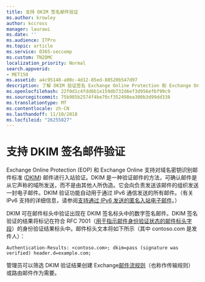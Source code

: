 ```yaml
---
title: 支持 DKIM 签名邮件验证
ms.author: krowley
author: kccross
manager: laurawi
ms.date: ''
ms.audience: ITPro
ms.topic: article
ms.service: O365-seccomp
ms.custom: TN2DMC
localization_priority: Normal
search.appverid:
- MET150
ms.assetid: a4c95148-a00c-4d12-85ed-88520b547d97
description: 了解 DKIM 验证签名 Exchange Online Protection 和 Exchange Online 中的邮件
ms.openlocfilehash: 22f0d1c4fdd6b1e159db732d6ef3d956efbf99c9
ms.sourcegitcommit: 75b985b2574f4be70cf352498ea300b3d99dd338
ms.translationtype: MT
ms.contentlocale: zh-CN
ms.lasthandoff: 11/10/2018
ms.locfileid: "26255827"
---
```

# <a name="support-for-validation-of-dkim-signed-messages"></a>支持 DKIM 签名邮件验证

Exchange Online Protection (EOP) 和 Exchange Online 支持对域名密钥识别邮件标准 ([DKIM](https://www.rfc-editor.org/rfc/rfc6376.txt)) 邮件进行入站验证。DKIM 是一种验证邮件的方法，可确认邮件是从它声称的域所发送，而不是由其他人所伪造。它会向负责发送该邮件的组织发送一封电子邮件。DKIM 验证功能自动用于通过 IPv6 通信发送的所有邮件。（有关 IPv6 支持的详细信息，请参阅[支持通过 IPv6 发送的匿名入站电子邮件](support-for-anonymous-inbound-email-messages-over-ipv6.md)。）
  
DKIM 可在邮件标头中验证出现在 DKIM 签名标头中的数字签名邮件。DKIM 签名验证的结果将标记在符合 RFC 7001（[用于指示邮件身份验证状态的邮件标头字段](https://www.rfc-editor.org/rfc/rfc7001.txt)）的身份验证结果标头中。邮件标头文本将如下所示（其中 contoso.com 是发件人）：
  
 `Authentication-Results: <contoso.com>; dkim=pass (signature was verified) header.d=example.com;`
  
管理员可以筛选 DKIM 验证结果创建 Exchange[邮件流规则](http://technet.microsoft.com/library/743bd525-0ca2-426d-b76c-b4a052bc8886.aspx)（也称作传输规则） 或路由邮件作为需要。 
  


